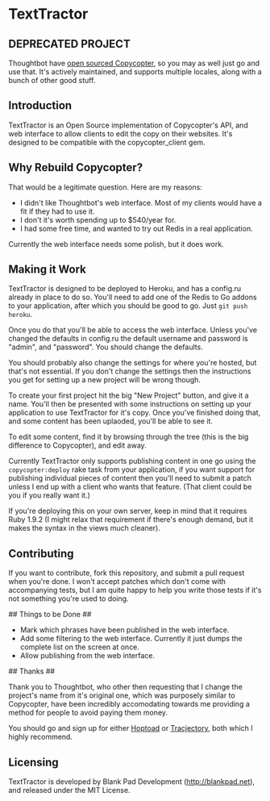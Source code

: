 # TextTractor #

## DEPRECATED PROJECT ##

Thoughtbot have [open sourced Copycopter](http://robots.thoughtbot.com/post/19388751626/copycopter-is-now-open-source),
so you may as well just go and use that. It's actively maintained, and supports multiple locales, along with a bunch
of other good stuff.

## Introduction ##

TextTractor is an Open Source implementation of Copycopter's API, and web interface to allow clients to
edit the copy on their websites. It's designed to be compatible with the copycopter_client gem.

## Why Rebuild Copycopter? ##

That would be a legitimate question. Here are my reasons:

* I didn't like Thoughtbot's web interface. Most of my clients would have a fit if they had to use it.
* I don't it's worth spending up to $540/year for.
* I had some free time, and wanted to try out Redis in a real application.

Currently the web interface needs some polish, but it does work.

## Making it Work ##

TextTractor is designed to be deployed to Heroku, and has a config.ru already in place to do so. You'll need to
add one of the Redis to Go addons to your application, after which you should be good to go. Just `git push heroku`.

Once you do that you'll be able to access the web interface. Unless you've changed the defaults in config.ru the default
username and password is "admin", and "password". You should change the defaults.

You should probably also change the settings for where you're hosted, but that's not essential. If you don't change the
settings then the instructions you get for setting up a new project will be wrong though.

To create your first project hit the big "New Project" button, and give it a name. You'll then be presented with some
instructions on setting up your application to use TextTractor for it's copy. Once you've finished doing that, and some content
has been uplaoded, you'll be able to see it.

To edit some content, find it by browsing through the tree (this is the big difference to Copycopter), and edit away.

Currently TextTractor only supports publishing content in one go using the `copycopter:deploy` rake task from your application, if
you want support for publishing individual pieces of content then you'll need to submit a patch unless I end up with a client who
wants that feature. (That client could be you if you really want it.)

If you're deploying this on your own server, keep in mind that it requires Ruby 1.9.2 (I might relax that requirement if there's
enough demand, but it makes the syntax in the views much cleaner).

## Contributing ##

If you want to contribute, fork this repository, and submit a pull request when you're done. I won't accept patches which don't
come with accompanying tests, but I am quite happy to help you write those tests if it's not something you're used to doing.

## Things to be Done ##

* Mark which phrases have been published in the web interface.
* Add some filtering to the web interface. Currently it just dumps the complete list on the screen at once.
* Allow publishing from the web interface.

## Thanks ##

Thank you to Thoughtbot, who other then requesting that I change the project's name from it's original one,
which was purposely similar to Copycopter, have been incredibly accomodating towards me providing a method
for people to avoid paying them money.

You should go and sign up for either [Hoptoad](http://hoptaodapp.com) or [Tracjectory](http://apptrajectory.com), both which
I highly recommend.

## Licensing ##

TextTractor is developed by Blank Pad Development (http://blankpad.net), and released under the MIT License.
